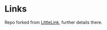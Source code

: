 # Links
Repo forked from [LittleLink](https://github.com/sethcottle/littlelink), further details there.
